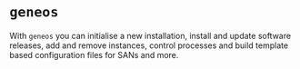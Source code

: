 # `geneos`

With `geneos` you can initialise a new installation, install and
update software releases, add and remove instances, control processes
and build template based configuration files for SANs and more.